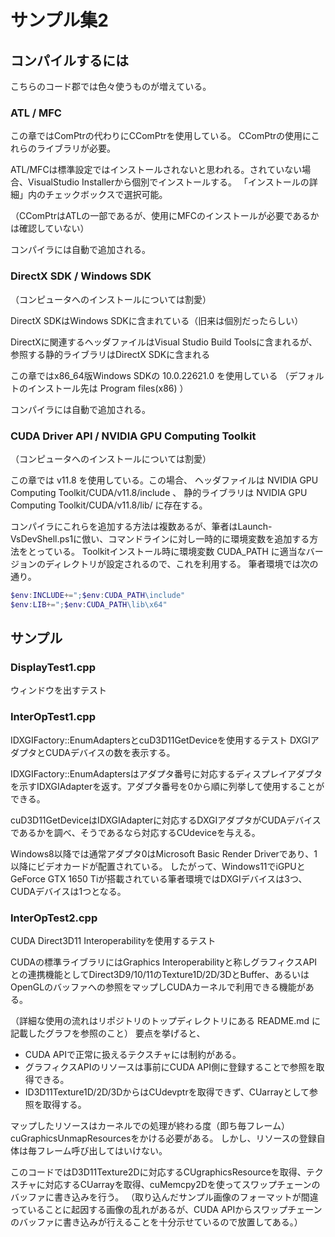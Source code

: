 # サンプル集2

## コンパイルするには

こちらのコード郡では色々使うものが増えている。

### ATL / MFC

この章ではComPtrの代わりにCComPtrを使用している。
CComPtrの使用にこれらのライブラリが必要。

ATL/MFCは標準設定ではインストールされないと思われる。されていない場合、VisualStudio Installerから個別でインストールする。
「インストールの詳細」内のチェックボックスで選択可能。

（CComPtrはATLの一部であるが、使用にMFCのインストールが必要であるかは確認していない）

コンパイラには自動で追加される。

### DirectX SDK / Windows SDK

（コンピュータへのインストールについては割愛）

DirectX SDKはWindows SDKに含まれている（旧来は個別だったらしい）

DirectXに関連するヘッダファイルはVisual Studio Build Toolsに含まれるが、参照する静的ライブラリはDirectX SDKに含まれる

この章ではx86_64版Windows SDKの 10.0.22621.0 を使用している
（デフォルトのインストール先は Program files(x86) ）

コンパイラには自動で追加される。

### CUDA Driver API / NVIDIA GPU Computing Toolkit

（コンピュータへのインストールについては割愛）

この章では v11.8 を使用している。この場合、
ヘッダファイルは NVIDIA GPU Computing Toolkit/CUDA/v11.8/include 、
静的ライブラリは NVIDIA GPU Computing Toolkit/CUDA/v11.8/lib/
に存在する。

コンパイラにこれらを追加する方法は複数あるが、筆者はLaunch-VsDevShell.ps1に倣い、コマンドラインに対し一時的に環境変数を追加する方法をとっている。
Toolkitインストール時に環境変数 CUDA_PATH に適当なバージョンのディレクトリが設定されるので、これを利用する。
筆者環境では次の通り。

```ps1
$env:INCLUDE+=";$env:CUDA_PATH\include"
$env:LIB+=";$env:CUDA_PATH\lib\x64"
```

## サンプル

### DisplayTest1.cpp

ウィンドウを出すテスト

### InterOpTest1.cpp

IDXGIFactory::EnumAdaptersとcuD3D11GetDeviceを使用するテスト
DXGIアダプタとCUDAデバイスの数を表示する。

IDXGIFactory::EnumAdaptersはアダプタ番号に対応するディスプレイアダプタを示すIDXGIAdapterを返す。アダプタ番号を0から順に列挙して使用することができる。

cuD3D11GetDeviceはIDXGIAdapterに対応するDXGIアダプタがCUDAデバイスであるかを調べ、そうであるなら対応するCUdeviceを与える。

Windows8以降では通常アダプタ0はMicrosoft Basic Render Driverであり、1以降にビデオカードが配置されている。
したがって、Windows11でiGPUとGeForce GTX 1650 Tiが搭載されている筆者環境ではDXGIデバイスは3つ、CUDAデバイスは1つとなる。

### InterOpTest2.cpp

CUDA Direct3D11 Interoperabilityを使用するテスト

CUDAの標準ライブラリにはGraphics Interoperabilityと称しグラフィクスAPIとの連携機能としてDirect3D9/10/11のTexture1D/2D/3DとBuffer、あるいはOpenGLのバッファへの参照をマップしCUDAカーネルで利用できる機能がある。

（詳細な使用の流れはリポジトリのトップディレクトリにある README.md に記載したグラフを参照のこと）
要点を挙げると、

+ CUDA APIで正常に扱えるテクスチャには制約がある。
+ グラフィクスAPIのリソースは事前にCUDA API側に登録することで参照を取得できる。
+ ID3D11Texture1D/2D/3DからはCUdevptrを取得できず、CUarrayとして参照を取得する。

マップしたリソースはカーネルでの処理が終わる度（即ち毎フレーム）cuGraphicsUnmapResourcesをかける必要がある。
しかし、リソースの登録自体は毎フレーム呼び出してはいけない。

このコードではD3D11Texture2Dに対応するCUgraphicsResourceを取得、テクスチャに対応するCUarrayを取得、cuMemcpy2Dを使ってスワップチェーンのバッファに書き込みを行う。
（取り込んだサンプル画像のフォーマットが間違っていることに起因する画像の乱れがあるが、CUDA APIからスワップチェーンのバッファに書き込みが行えることを十分示せているので放置してある。）
